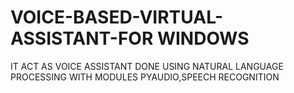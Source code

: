 # VOICE-BASED-VIRTUAL-ASSISTANT-FOR WINDOWS
IT ACT AS VOICE ASSISTANT
DONE USING NATURAL LANGUAGE PROCESSING 
WITH MODULES PYAUDIO,SPEECH RECOGNITION 
